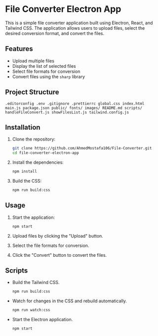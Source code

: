 # File Converter Electron App

This is a simple file converter application built using Electron, React, and Tailwind CSS. The application allows users to upload files, select the desired conversion format, and convert the files.

## Features

- Upload multiple files
- Display the list of selected files
- Select file formats for conversion
- Convert files using the `sharp` library

## Project Structure

    .editorconfig .env .gitignore .prettierrc global.css index.html main.js package.json public/ fonts/ images/ README.md scripts/ handleFileConvert.js showFilesList.js tailwind.config.js

## Installation

1. Clone the repository:

   ```sh
   git clone https://github.com/AhmedMostafa106/File-Converter.git
   cd file-converter-electron-app
   ```

2. Install the dependencies:
   ```sh
   npm install
   ```
3. Build the CSS:
   ```sh
   npm run build:css
   ```

## Usage

1. Start the application:

   ```sh
   npm start
   ```

2. Upload files by clicking the "Upload" button.

3. Select the file formats for conversion.

4. Click the "Convert" button to convert the files.

## Scripts

- Build the Tailwind CSS.
  ```sh
  npm run build:css
  ```
- Watch for changes in the CSS and rebuild automatically.
  ```sh
  npm run watch:css
  ```
- Start the Electron application.
  ```sh
  npm start
  ```
